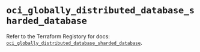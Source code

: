 # `oci_globally_distributed_database_sharded_database`

Refer to the Terraform Registory for docs: [`oci_globally_distributed_database_sharded_database`](https://registry.terraform.io/providers/oracle/oci/6.18.0/docs/resources/globally_distributed_database_sharded_database).
